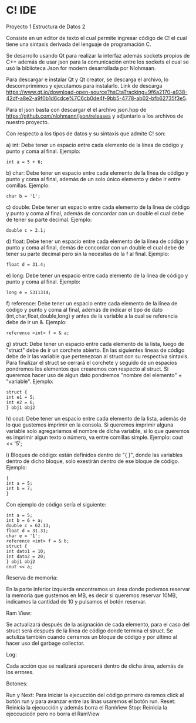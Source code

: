 # C! IDE

Proyecto 1 Estructura de Datos 2

Consiste en un editor de texto el cual permite ingresar código de C! el cual tiene una sintaxis derivada del lenguaje de programación C.

Se desarrollo usando Qt para realizar la interfaz además sockets propios de C++ además de usar json para la comunicación entre los sockets el cual se usó la biblioteca Json for modern desarrollada por Nlohmaan.

Para descargar e instalar Qt y Qt creator, se descarga el archivo, lo descomprimimos y ejecutamos para instalarlo. Link de descarga https://www.qt.io/download-open-source?hsCtaTracking=9f6a2170-a938-42df-a8e2-a9f0b1d6cdce%7C6cb0de4f-9bb5-4778-ab02-bfb62735f3e5.

Para el json basta con descargar el el archivo json.hpp de https://github.com/nlohmann/json/releases y adjuntarlo a los archivos de nuestro proyecto.

Con respecto a los tipos de datos y su sintaxis que admite C! son:

a) int: Debe tener un espacio entre cada elemento de la línea de código y punto y coma al final.
Ejemplo: 

```
int a = 5 + 6;
```

b) char: Debe tener un espacio entre cada elemento de la línea de código y punto y coma al final, además de un solo único elemento y debe ir entre comillas.
Ejemplo:

```
char b = '1';
```

c) double: Debe tener un espacio entre cada elemento de la línea de código y punto y coma al final, además de concordar con un double el cual debe de tener su parte decimal.
Ejemplo: 

```
double c = 2.1;
```

d) float: Debe tener un espacio entre cada elemento de la línea de código y punto y coma al final, demás de concordar con un double el cual debe de tener su parte decimal pero sin la necesitas de la f al final.
Ejemplo: 

```
float d = 31.4;
```

e) long: Debe tener un espacio entre cada elemento de la línea de código y punto y coma al final.
Ejemplo: 

```
long e = 5311314;
```

f) reference: Debe tener un espacio entre cada elemento de la línea de código y punto y coma al final, además de indicar el tipo de dato (int,char,float,double,long) y antes de la variable a la cual se referencia debe de ir un &.
Ejemplo: 

```
reference <int> f = & a;
```

g) struct: Debe tener un espacio entre cada elemento de la lista, luego de "struct" debe de ir un corchete abierto. En las siguientes líneas de código debe de ir las variable que pertenezcan al struct con su respectiva sintaxis. Para finalizar el struct se cerrará el corchete y seguido de un espacios pondremos los elementos que crearemos con respecto al struct. Si queremos hacer uso de algun dato pondremos "nombre del elemento" + "variable".
Ejemplo:

```
struct {
int e1 = 5;
int e2 = 6;
} obj1 obj2
```

h) cout: Debe tener un espacio entre cada elemento de la lista, además de lo que gustemos imprimir en la consola. Si queremos imprimir alguna variable solo agregariamos el nombre de dicha variable, si lo que queremos es imprimir algun texto o número, va entre comillas simple.
Ejemplo: cout << '5';

i) Bloques de código: están definidos dentro de "{ }", donde las variables dentro de dicho bloque, solo exestirán dentro de ese bloque de código.
Ejemplo:

```
{
int a = 5;
int b = 7;
}

```

Con ejemplo de código sería el siguiente:

```
int a = 5;
int b = 6 + a;
double c = 62.13;
float d = 31.31;
char e = '1';
reference <int> f = & b;
struct {
int dato1 = 10;
int dato2 = 20;
} obj1 obj2
cout << a;
```
  
Reserva de memoria:

En la parte inferior izquierda encontremos un área donde podemos reservar la memoria que gustemos en MB, es decir si queremos reservar 10MB, indicamos la cantidad de 10 y pulsamos el botón reservar.

Ram View:

Se actualizará después de la asignación de cada elemento, para el caso del struct será después de la línea de código donde termina el struct. Se actuliza también cuando cerramos un bloque de código y por último al hacer uso del garbage collector.

Log:

Cada acción que se realizará aparecerá dentro de dicha área, además de los errores.

Botones:

Run y Next: Para iniciar la ejecucción del código primero daremos click al botón run y para avanzar entre las línas usaremos el botón run.
Reset: Reinicia la ejecucción y además borra el RamView
Stop: Reinicia la ejeccucicón pero no borra el RamView
